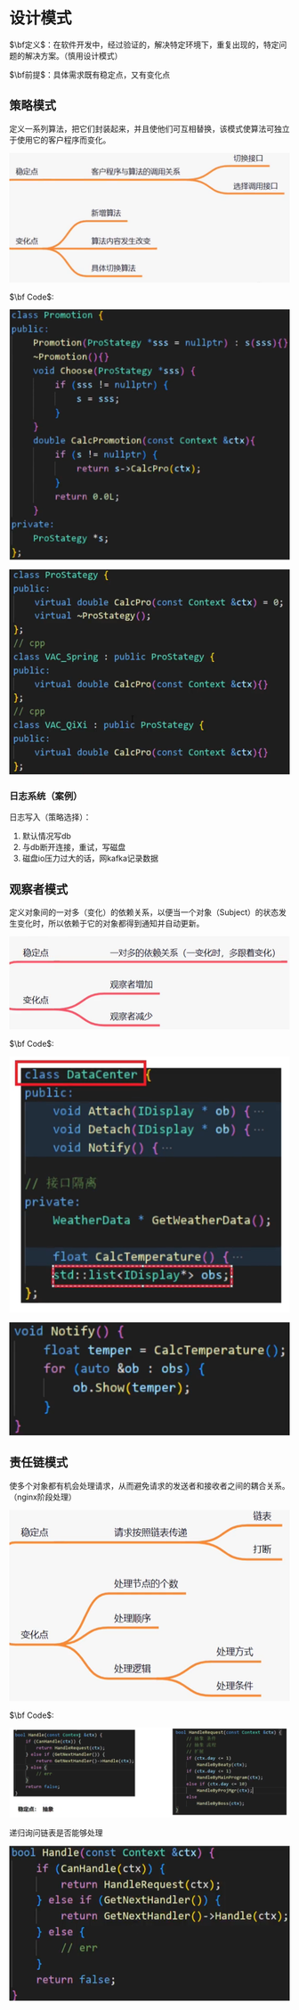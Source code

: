 # 设计模式

$\bf定义$：在软件开发中，经过验证的，解决特定环境下，重复出现的，特定问题的解决方案。（慎用设计模式）

$\bf前提$：具体需求既有稳定点，又有变化点

## 策略模式

定义一系列算法，把它们封装起来，并且使他们可互相替换，该模式使算法可独立于使用它的客户程序而变化。

![策略模式分析](../../images/patterns1.png)

$\bf Code$:

![策略模式代码](../../images/stategy1.png)

![策略模式代码](../../images/stategy1-1.png)

### 日志系统（案例）

日志写入（策略选择）：

1. 默认情况写db
2. 与db断开连接，重试，写磁盘
3. 磁盘io压力过大的话，网kafka记录数据

## 观察者模式

定义对象间的一对多（变化）的依赖关系，以便当一个对象（Subject）的状态发生变化时，所以依赖于它的对象都得到通知并自动更新。

![观察者模式分析](../../images/stategy2.png)

$\bf Code$:

![观察者模式代码](../../images/stategy2-1.png)

![观察者模式代码](../../images/stategy2-2.png)

## 责任链模式

使多个对象都有机会处理请求，从而避免请求的发送者和接收者之间的耦合关系。（nginx阶段处理）

![责任链模式分析](../../images/stategy3.png)

$\bf Code$:

![chain_of_resp](../../images/chain_of_resp.png)

递归询问链表是否能够处理

![chain_of_resp](../../images/stategy3-1.png)
